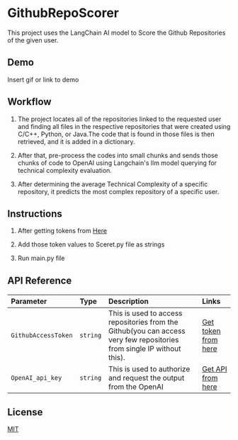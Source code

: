 
# GithubRepoScorer

This project uses the LangChain AI model to Score the Github Repositories of the given user.

## Demo

Insert gif or link to demo


## Workflow

1. The project locates all of the repositories linked to the requested user and finding all files in the respective repositories that were created using C/C++, Python, or Java.The code that is found in those files is then retrieved, and it is added in a dictionary.
2. After that, pre-process the codes into small chunks and sends those chunks of code to OpenAI using Langchain's llm model querying for technical complexity evaluation.

3. After determining the average Technical Complexity of a specific repository, it predicts the most complex repository of a specific user.
## Instructions

1. After getting tokens from [Here](https://github.com/chayangirdhar/GithubRepoScorer/blob/main/README.md#api-reference) 

2. Add those token values to Sceret.py file as strings 

3. Run main.py file 
## API Reference

#### 



| Parameter | Type     |Description | Links            | 
| :-------- | :------- |:----------| :----------|
| `GithubAccessToken` | `string` |This is used to access repositories from the Github(you can access very few repositories from single IP without this). | [Get token from here](https://github.com/settings/tokens) |
| `OpenAI_api_key` | `string` |This is used to authorize and request the output from the OpenAI | [Get API from here](https://platform.openai.com/account/api-keys) |

#### 



## License

[MIT](https://choosealicense.com/licenses/mit/)


